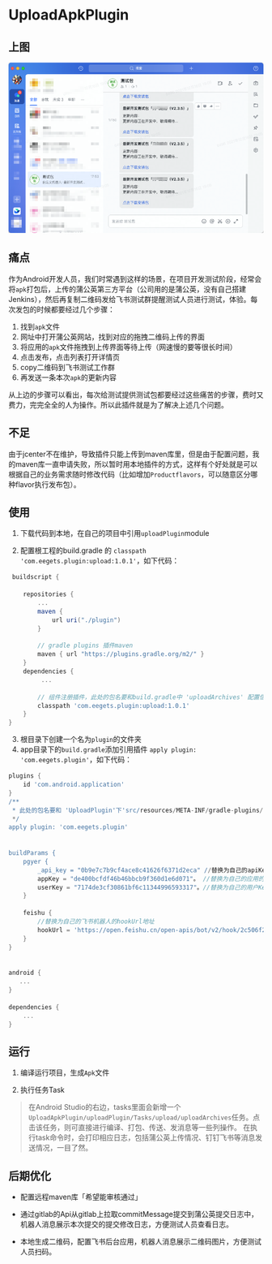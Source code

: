 # UploadApkPlugin

## 上图
![avatar](./1639648825982.jpg)
## 痛点
作为Android开发人员，我们时常遇到这样的场景，在项目开发测试阶段，经常会将`apk`打包后，上传的蒲公英第三方平台（公司用的是蒲公英，没有自己搭建Jenkins），然后再复制二维码发给飞书测试群提醒测试人员进行测试，体验。每次发包的时候都要经过几个步骤：
1. 找到`apk`文件
2. 网址中打开蒲公英网站，找到对应的拖拽二维码上传的界面
3. 将应用的`apk`文件拖拽到上传界面等待上传（网速慢的要等很长时间）
4. 点击发布，点击列表打开详情页
5. copy二维码到飞书测试工作群
6. 再发送一条本次`apk`的更新内容

从上边的步骤可以看出，每次给测试提供测试包都要经过这些痛苦的步骤，费时又费力，完完全全的人为操作。所以此插件就是为了解决上述几个问题。

## 不足

由于jcenter不在维护，导致插件只能上传到maven库里，但是由于配置问题，我的maven库一直申请失败，所以暂时用本地插件的方式，这样有个好处就是可以根据自己的业务需求随时修改代码（比如增加`Productflavors`，可以随意区分哪种flavor执行发布包）。

## 使用

1. 下载代码到本地，在自己的项目中引用`uploadPlugin`module

2. 配置根工程的build.gradle 的 `classpath 'com.eegets.plugin:upload:1.0.1'`，如下代码：
```gradle
 buildscript {

    repositories {
		...       
        maven {
            url uri("./plugin")
        }

        // gradle plugins 插件maven
        maven { url "https://plugins.gradle.org/m2/" }
    }
    dependencies {
       	 ...

        // 组件注册插件，此处的包名要和build.gradle中 'uploadArchives' 配置信息下的配置一致
        classpath 'com.eegets.plugin:upload:1.0.1'
    }
}

```
3. 根目录下创建一个名为`plugin`的文件夹
4. app目录下的`build.gradle`添加引用插件 `apply plugin: 'com.eegets.plugin'`，如下代码：
```gradle
plugins {
    id 'com.android.application'
}
/**
 * 此处的包名要和 'UploadPlugin'下'src/resources/META-INF/gradle-plugins/下的包名一致'
 */
apply plugin: 'com.eegets.plugin'


buildParams {
    pgyer {
        _api_key = "0b9e7c7b9cf4ace8c41626f6371d2eca" //替换为自己的apiKey， 通过蒲公英提供的文档生成
        appKey = "de400bcfdf46b46bbcb9f360d1e6d071"。 //替换为自己的应用的appKey
        userKey = "7174de3cf30861bf6c11344996593317"。//替换为自己的用户Key
    }

    feishu {
		//替换为自己的飞书机器人的hookUrl地址
		hookUrl = 'https://open.feishu.cn/open-apis/bot/v2/hook/2c506f22-39e9-47c4-b9bc-4ef9bddd02e9'
    }
}


android {
   ...
}

dependencies {
	...
}
```

## 运行
1. 编译运行项目，生成`Apk`文件

2. 执行任务Task
>在Android Studio的右边，tasks里面会新增一个`UploadApkPlugin/uploadPlugin/Tasks/upload/uploadArchives`任务。点击该任务，则可直接进行编译、打包、传送、发消息等一些列操作。 在执行task命令时，会打印相应日志，包括蒲公英上传情况、钉钉飞书等消息发送情况，一目了然。


## 后期优化

- 配置远程maven库「希望能审核通过」

- 通过gitlab的Api从gitlab上拉取commitMessage提交到蒲公英提交日志中，机器人消息展示本次提交的提交修改日志，方便测试人员查看日志。

- 本地生成二维码，配置飞书后台应用，机器人消息展示二维码图片，方便测试人员扫码。
